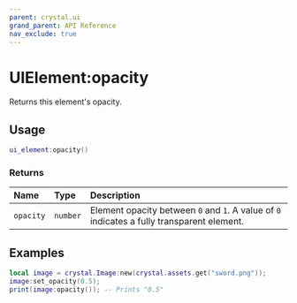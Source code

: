 ```yaml
---
parent: crystal.ui
grand_parent: API Reference
nav_exclude: true
---
```


# UIElement:opacity

Returns this element's opacity.

## Usage

```lua
ui_element:opacity()
```

### Returns

| Name      | Type     | Description                                                                                |
| :-------- | :------- | :----------------------------------------------------------------------------------------- |
| `opacity` | `number` | Element opacity between `0` and `1`. A value of `0` indicates a fully transparent element. |

## Examples

```lua
local image = crystal.Image:new(crystal.assets.get("sword.png"));
image:set_opacity(0.5);
print(image:opacity()); -- Prints "0.5"
```
